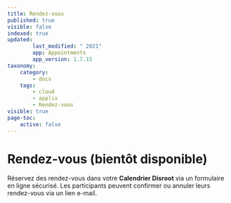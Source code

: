 ```yaml
---
title: Rendez-vous
published: true
visible: false
indexed: true
updated:
        last_modified: " 2021"
        app: Appointments
        app_version: 1.7.15
taxonomy:
    category:
        - docs
    tags:
        - cloud
        - applis
        - Rendez-vous
visible: true
page-toc:
    active: false
---
```


# Rendez-vous (bientôt disponible)

Réservez des rendez-vous dans votre **Calendrier Disroot** via un formulaire en ligne sécurisé. Les participants peuvent confirmer ou annuler leurs rendez-vous via un lien e-mail.
